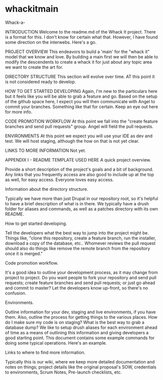 # whackitmain
Whack-a-<whatever>

INTRODUCTION
Welcome to the readme.md of the Whack It project. There is a format for this. I don't know for certain what that. However, I have found some direction on the interwebs. Here's a go.

PROJECT OVERVIEW
This endeavors to build a 'main' for the "whack it" model that we know and love. By building a main first we will then be able to modify the descendents to create a whack it for just about any topic area we want to create the art for.

DIRECTORY STRUCTURE
This section will evolve over time. AT this point it is not considered ready to develop.

HOW TO GET STARTED DEVELOPING
Again, I'm new to the particulars here but it feels like you will be able to grab a feature and go. Based on the setup of the github space here, I expect you will then communicate with Angel to commit your branches. Something like that for certain. Keep an eye out here for more info.

CODE PROMOTION WORKFLOW
At this point we fall into the "create feature branches and send pull requests" group. Angel will field the pull requests.

ENVIRONMENTS
At this point we expect you will use your IDE as dev and test. We will host staging, although the how on that is not yet clear.

LINKS TO MORE INFORMATION
Not yet.

APPENDIX I - README TEMPLATE USED HERE
A quick project overview.

Provide a short description of the project's goals and a bit of background. Any links that you frequently access are also good to include up at the top as well, for easy access. Everyone loves easy access.

Information about the directory structure.

Typically we have more than just Drupal in our repository root, so it's helpful to have a brief description of what is in there. We typically have a drush folder for aliases and commands, as well as a patches directory with its own README.

How to get started developing.

Tell the developers what the best way to jump into the project might be. Things like, "clone this repository, create a feature branch, run the installer, download a copy of the database, etc.. Whomever reviews the pull request should also do things like remove the remote branch from the repository once it is merged."

Code promotion workflow.

It's a good idea to outline your development process, as it may change from project to project. Do you want people to fork your repository and send pull requests; create feature branches and send pull requests; or just go ahead and commit to master? Let the developers know up-front, so there's no confusion.

Environments.

Outline information for your dev, staging and live environments, if you have them. Also, outline the process for getting things to the various places. How do I make sure my code is on staging? What is the best way to grab a database dump? We like to setup drush aliases for each environment ahead of time as a means of outlining this information and giving developers a good starting point. This document contains some example commands for doing some typical operations. Here's an example.

Links to where to find more information.

Typically this is our wiki, where we keep more detailed documentation and notes on things; project details like the original proposal's SOW, credentials to environments, Scrum Notes, Pre-launch checklists, etc.
